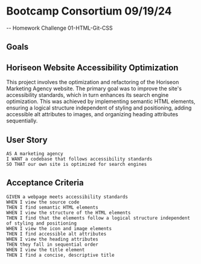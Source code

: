 # Bootcamp Consortium 09/19/24

-- Homework Challenge 01-HTML-Git-CSS

## Goals

## Horiseon Website Accessibility Optimization

This project involves the optimization and refactoring of the Horiseon Marketing Agency website. The primary goal was to improve the site's accessibility standards, which in turn enhances its search engine optimization. This was achieved by implementing semantic HTML elements, ensuring a logical structure independent of styling and positioning, adding accessible alt attributes to images, and organizing heading attributes sequentially.

## User Story

```
AS A marketing agency
I WANT a codebase that follows accessibility standards
SO THAT our own site is optimized for search engines
```

## Acceptance Criteria

```
GIVEN a webpage meets accessibility standards
WHEN I view the source code
THEN I find semantic HTML elements
WHEN I view the structure of the HTML elements
THEN I find that the elements follow a logical structure independent of styling and positioning
WHEN I view the icon and image elements
THEN I find accessible alt attributes
WHEN I view the heading attributes
THEN they fall in sequential order
WHEN I view the title element
THEN I find a concise, descriptive title
```

